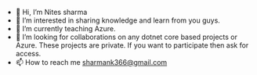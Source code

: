 - 👋 Hi, I’m Nites sharma
- 👀 I’m interested in sharing knowledge and learn from you guys.
- 🌱 I’m currently teaching Azure.
- 💞️ I’m looking for collaborations on any dotnet core based projects or Azure. These projects are private. If you want to participate then ask for access.
- 📫 How to reach me sharmank366@gmail.com

<!---
NiteshSharm/NiteshSharm is a ✨ special ✨ repository because its `README.md` (this file) appears on your GitHub profile.
You can click the Preview link to take a look at your changes.
--->
